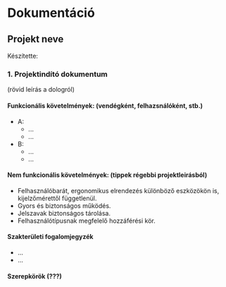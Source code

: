 # Dokumentáció

## Projekt neve

Készítette: 

### 1. Projektindító dokumentum

(rövid leírás a dologról)

#### Funkcionális követelmények: (vendégként, felhazsnálóként, stb.)
* A:
	* ...
	* ...
* B:
	* ...
	* ...
		
#### Nem funkcionális követelmények: (tippek régebbi projektleirásból)
* Felhasználóbarát, ergonomikus elrendezés különböző eszközökön is, kijelzőmérettől függetlenül.
* Gyors és biztonságos működés.
* Jelszavak biztonságos tárolása.
* Felhasználótípusnak megfelelő hozzáférési kör.

#### Szakterületi fogalomjegyzék
* ...
* ...

#### Szerepkörök (???)
